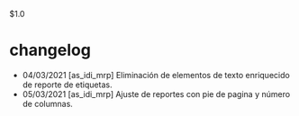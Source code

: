 $1.0
# changelog 
* 04/03/2021 [as_idi_mrp] Eliminación de elementos de texto enriquecido de reporte de etiquetas.
* 05/03/2021 [as_idi_mrp] Ajuste de reportes con pie de pagina y número de columnas.
